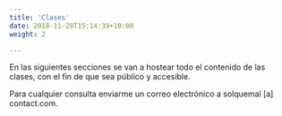 ```yaml
---
title: 'Clases'
date: 2018-11-28T15:14:39+10:00
weight: 2

---
```


En las siguientes secciones se van a hostear todo el contenido de las clases, con el fin de que sea público y accesible.

Para cualquier consulta enviarme un correo electrónico a solquemal [a] contact.com.

